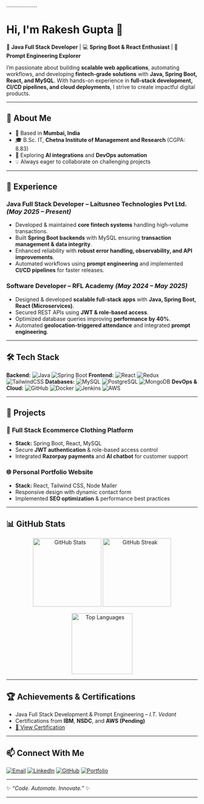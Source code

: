.................... 

# Hi, I'm Rakesh Gupta 👋

🚀 **Java Full Stack Developer** | 💻 **Spring Boot & React Enthusiast** | 🤖 **Prompt Engineering Explorer**

I’m passionate about building **scalable web applications**, automating workflows, and developing **fintech-grade solutions** with **Java, Spring Boot, React, and MySQL**. With hands-on experience in **full-stack development, CI/CD pipelines, and cloud deployments**, I strive to create impactful digital products.

---

## 🔹 About Me

* 📍 Based in **Mumbai, India**
* 🎓 B.Sc. IT, **Chetna Institute of Management and Research** (CGPA: 8.83)
* 🌱 Exploring **AI integrations** and **DevOps automation**
* 💡 Always eager to collaborate on challenging projects

---

## 💼 Experience

### **Java Full Stack Developer** – Laitusneo Technologies Pvt Ltd. *(May 2025 – Present)*

* Developed & maintained **core fintech systems** handling high-volume transactions.
* Built **Spring Boot backends** with MySQL ensuring **transaction management & data integrity**.
* Enhanced reliability with **robust error handling, observability, and API improvements**.
* Automated workflows using **prompt engineering** and implemented **CI/CD pipelines** for faster releases.

### **Software Developer** – RFL Academy *(May 2024 – May 2025)*

* Designed & developed **scalable full-stack apps** with **Java, Spring Boot, React (Microservices)**.
* Secured REST APIs using **JWT & role-based access**.
* Optimized database queries improving **performance by 40%**.
* Automated **geolocation-triggered attendance** and integrated **prompt engineering**.

---

## 🛠️ Tech Stack

**Backend:** ![Java](https://img.shields.io/badge/Java-%23ED8B00.svg?style=for-the-badge\&logo=openjdk\&logoColor=white) ![Spring Boot](https://img.shields.io/badge/SpringBoot-%236DB33F.svg?style=for-the-badge\&logo=springboot\&logoColor=white)
**Frontend:** ![React](https://img.shields.io/badge/React-%2361DAFB.svg?style=for-the-badge\&logo=react\&logoColor=black) ![Redux](https://img.shields.io/badge/Redux-%23764ABC.svg?style=for-the-badge\&logo=redux\&logoColor=white) ![TailwindCSS](https://img.shields.io/badge/TailwindCSS-%2338B2AC.svg?style=for-the-badge\&logo=tailwindcss\&logoColor=white)
**Databases:** ![MySQL](https://img.shields.io/badge/MySQL-%2300f.svg?style=for-the-badge\&logo=mysql\&logoColor=white) ![PostgreSQL](https://img.shields.io/badge/PostgreSQL-%23336791.svg?style=for-the-badge\&logo=postgresql\&logoColor=white) ![MongoDB](https://img.shields.io/badge/MongoDB-%2347A248.svg?style=for-the-badge\&logo=mongodb\&logoColor=white)
**DevOps & Cloud:** ![GitHub](https://img.shields.io/badge/GitHub-%23181717.svg?style=for-the-badge\&logo=github\&logoColor=white) ![Docker](https://img.shields.io/badge/Docker-%232496ED.svg?style=for-the-badge\&logo=docker\&logoColor=white) ![Jenkins](https://img.shields.io/badge/Jenkins-%23D24939.svg?style=for-the-badge\&logo=jenkins\&logoColor=white) ![AWS](https://img.shields.io/badge/AWS-%23FF9900.svg?style=for-the-badge\&logo=amazonaws\&logoColor=white)

---

## 📌 Projects

### 🛒 **Full Stack Ecommerce Clothing Platform**

* **Stack:** Spring Boot, React, MySQL
* Secure **JWT authentication** & role-based access control
* Integrated **Razorpay payments** and **AI chatbot** for customer support

### 🌐 **Personal Portfolio Website**

* **Stack:** React, Tailwind CSS, Node Mailer
* Responsive design with dynamic contact form
* Implemented **SEO optimization** & performance best practices

---

## 📊 GitHub Stats

<p align="center">
  <img src="https://github-readme-stats.vercel.app/api?username=Rak-Code&show_icons=true&theme=radical" alt="GitHub Stats" height="180" />
  <img src="https://github-readme-streak-stats.herokuapp.com/?user=Rak-Code&theme=radical" alt="GitHub Streak" height="180" />
</p>  

<p align="center">
  <img src="https://github-readme-stats.vercel.app/api/top-langs/?username=Rak-Code&layout=compact&theme=radical&hide=html,css,typescript" alt="Top Languages" height="160" />
</p>  

---

## 🏆 Achievements & Certifications

* Java Full Stack Development & Prompt Engineering – *I.T. Vedant*
* Certifications from **IBM**, **NSDC**, and **AWS (Pending)**
* [📜 View Certification](https://drive.google.com/file/d/15FralZ-WFtOQA4pwTKYmmkC-4dYFutMc/view)

---

## 📫 Connect With Me

[![Email](https://img.shields.io/badge/Email-D14836?style=for-the-badge\&logo=gmail\&logoColor=white)](mailto:rakeshgupta136a@gmail.com)
[![LinkedIn](https://img.shields.io/badge/LinkedIn-%230077B5.svg?style=for-the-badge\&logo=linkedin\&logoColor=white)](https://linkedin.com/in/rakesh-gupta-developer)
[![GitHub](https://img.shields.io/badge/GitHub-%23181717.svg?style=for-the-badge\&logo=github\&logoColor=white)](https://github.com/Rak-Code)
[![Portfolio](https://img.shields.io/badge/Portfolio-%23000000.svg?style=for-the-badge\&logo=vercel\&logoColor=white)](https://rakesh-gupta-portfolio-next-js-six.vercel.app/)

---

✨ *“Code. Automate. Innovate.”* ✨

---


